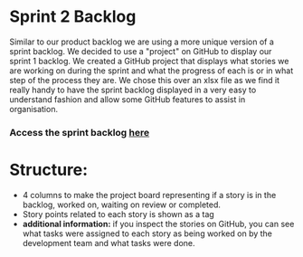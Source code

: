 # Sprint 2 Backlog
Similar to our product backlog we are using a more unique version of a sprint backlog. We decided to use a "project" on GitHub to display our sprint 1 backlog. We created a GitHub project that displays what stories we are working on during the sprint and what the progress of each is or in what step of the process they are. We chose this over an xlsx file as we find it really handy to have the sprint backlog displayed in a very easy to understand fashion and allow some GitHub features to assist in organisation.

### Access the sprint backlog [here](https://github.com/AC41004-Team1/TheoHealth/projects/6)

# Structure:
- 4 columns to make the project board representing if a story is in the backlog, worked on, waiting on review or completed.
- Story points related to each story is shown as a tag
- **additional information:** if you inspect the stories on GitHub, you can see what tasks were assigned to each story as being worked on by the development team and what tasks were done.
